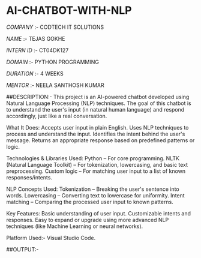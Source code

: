 # AI-CHATBOT-WITH-NLP

*COMPANY* :- CODTECH IT SOLUTIONS

*NAME* :- TEJAS GOKHE

*INTERN ID* :- CT04DK127

*DOMAIN* :- PYTHON PROGRAMMING

*DURATION* :- 4 WEEKS

*MENTOR* :- NEELA SANTHOSH KUMAR

##DESCRIPTION:-
This project is an AI-powered chatbot developed using Natural Language Processing (NLP) techniques. The goal of this chatbot is to understand the user's input (in natural human language) and respond accordingly, just like a real conversation.

What It Does:
Accepts user input in plain English.
Uses NLP techniques to process and understand the input.
Identifies the intent behind the user's message.
Returns an appropriate response based on predefined patterns or logic.

Technologies & Libraries Used:
Python – For core programming.
NLTK (Natural Language Toolkit) – For tokenization, lowercasing, and basic text preprocessing.
Custom logic – For matching user input to a list of known responses/intents.

NLP Concepts Used:
Tokenization – Breaking the user's sentence into words.
Lowercasing – Converting text to lowercase for uniformity.
Intent matching – Comparing the processed user input to known patterns.

Key Features:
Basic understanding of user input.
Customizable intents and responses.
Easy to expand or upgrade using more advanced NLP techniques (like Machine Learning or neural networks).

Platform Used:- Visual Studio Code.

##OUTPUT:-



